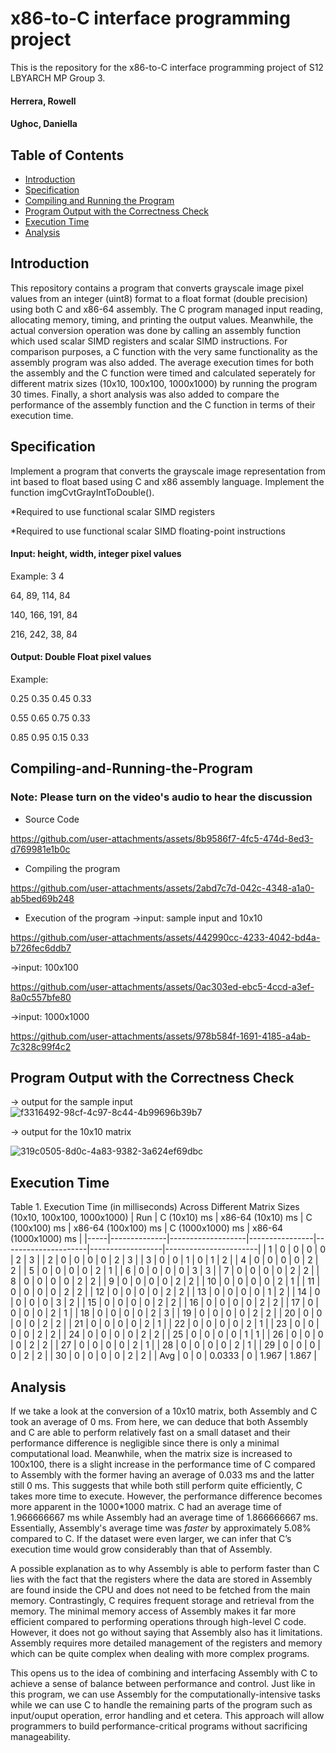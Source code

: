 # x86-to-C interface programming project
This is the repository for the x86-to-C interface programming project of S12 LBYARCH MP Group 3.
#### Herrera, Rowell
#### Ughoc, Daniella

## Table of Contents
- [Introduction](#introduction)
- [Specification](#specification)
- [Compiling and Running the Program](#Compiling-and-Running-the-Program)
- [Program Output with the Correctness Check](#Program-Output-with-the-Correctness-Check)
- [Execution Time](#execution-time)
- [Analysis](#analysis)
  
## Introduction
This repository contains a program that converts grayscale image pixel values from an integer (uint8) format to a float format (double precision) using both C and x86-64 assembly. The C program managed input reading, allocating memory, timing, and printing the output values. Meanwhile, the actual conversion operation was done by calling an assembly function which used scalar SIMD registers and scalar SIMD instructions. For comparison purposes, a C function with the very same functionality as the assembly program was also added. The average execution times for both the assembly and the C function were timed and calculated seperately for different matrix sizes (10x10, 100x100, 1000x1000) by running the program 30 times. Finally, a short analysis was also added to compare the performance of the assembly function and the C function in terms of their execution time.

## Specification
Implement a program that converts the grayscale image representation from int based to float based using C and x86 assembly language. Implement the function imgCvtGrayIntToDouble().

*Required to use functional scalar SIMD registers

*Required to use functional scalar SIMD floating-point instructions

#### Input: height, width, integer pixel values
Example:
3 4

64,  89,  114, 84

140, 166, 191, 84

216, 242, 38,  84

#### Output: Double Float pixel values
Example:

0.25 0.35 0.45 0.33

0.55 0.65 0.75 0.33

0.85 0.95 0.15 0.33

## Compiling-and-Running-the-Program
### Note: Please turn on the video's audio to hear the discussion
- Source Code

https://github.com/user-attachments/assets/8b9586f7-4fc5-474d-8ed3-d769981e1b0c

- Compiling the program


https://github.com/user-attachments/assets/2abd7c7d-042c-4348-a1a0-ab5bed69b248

- Execution of the program
  ->input: sample input and 10x10


https://github.com/user-attachments/assets/442990cc-4233-4042-bd4a-b726fec6ddb7

 ->input: 100x100 
 

https://github.com/user-attachments/assets/0ac303ed-ebc5-4ccd-a3ef-8a0c557bfe80


 ->input: 1000x1000



https://github.com/user-attachments/assets/978b584f-1691-4185-a4ab-7c328c99f4c2



## Program Output with the Correctness Check
 -> output for the sample input
![f3316492-98cf-4c97-8c44-4b99696b39b7](https://github.com/user-attachments/assets/4a0ead1b-5727-4829-8047-e9bf25448cfe)


 -> output for the 10x10 matrix

![319c0505-8d0c-4a83-9382-3a624ef69dbc](https://github.com/user-attachments/assets/0210ce45-eaf3-44ab-ab6c-19fe54e42245)


## Execution Time
Table 1. Execution Time (in milliseconds) Across Different Matrix Sizes (10x10, 100x100, 1000x1000)
| Run | C (10x10) ms | x86-64 (10x10) ms | C (100x100) ms | x86-64 (100x100) ms | C (1000x1000) ms | x86-64 (1000x1000) ms |
|-----|--------------|-------------------|----------------|---------------------|------------------|-----------------------|
| 1   | 0            | 0                 | 0              | 0                   | 2                | 3                     |
| 2   | 0            | 0                 | 0              | 0                   | 2                | 3                     |
| 3   | 0            | 0                 | 1              | 0                   | 1                | 2                     |
| 4   | 0            | 0                 | 0              | 0                   | 2                | 2                     |
| 5   | 0            | 0                 | 0              | 0                   | 2                | 1                     |
| 6   | 0            | 0                 | 0              | 0                   | 3                | 3                     |
| 7   | 0            | 0                 | 0              | 0                   | 2                | 2                     |
| 8   | 0            | 0                 | 0              | 0                   | 2                | 2                     |
| 9   | 0            | 0                 | 0              | 0                   | 2                | 2                     |
| 10  | 0            | 0                 | 0              | 0                   | 2                | 1                     |
| 11  | 0            | 0                 | 0              | 0                   | 2                | 2                     |
| 12  | 0            | 0                 | 0              | 0                   | 2                | 2                     |
| 13  | 0            | 0                 | 0              | 0                   | 1                | 2                     |
| 14  | 0            | 0                 | 0              | 0                   | 3                | 2                     |
| 15  | 0            | 0                 | 0              | 0                   | 2                | 2                     |
| 16  | 0            | 0                 | 0              | 0                   | 2                | 2                     |
| 17  | 0            | 0                 | 0              | 0                   | 2                | 1                     |
| 18  | 0            | 0                 | 0              | 0                   | 2                | 3                     |
| 19  | 0            | 0                 | 0              | 0                   | 2                | 2                     |
| 20  | 0            | 0                 | 0              | 0                   | 2                | 2                     |
| 21  | 0            | 0                 | 0              | 0                   | 2                | 1                     |
| 22  | 0            | 0                 | 0              | 0                   | 2                | 1                     |
| 23  | 0            | 0                 | 0              | 0                   | 2                | 2                     |
| 24  | 0            | 0                 | 0              | 0                   | 2                | 2                     |
| 25  | 0            | 0                 | 0              | 0                   | 1                | 1                     |
| 26  | 0            | 0                 | 0              | 0                   | 2                | 2                     |
| 27  | 0            | 0                 | 0              | 0                   | 2                | 1                     |
| 28  | 0            | 0                 | 0              | 0                   | 2                | 1                     |
| 29  | 0            | 0                 | 0              | 0                   | 2                | 2                     |
| 30  | 0            | 0                 | 0              | 0                   | 2                | 2                     |
| Avg | 0            | 0                 | 0.0333         | 0                   | 1.967            | 1.867                 |



## Analysis

If we take a look at the conversion of a 10x10 matrix, both Assembly and C took an average of 0 ms. From here, we can deduce that both Assembly and C are able to perform relatively fast on a small dataset and their performance difference is negligible since there is only a minimal computational load. Meanwhile, when the matrix size is increased to 100x100, there is a slight increase in the performance time of C compared to Assembly with the former having an average of 0.033 ms and the latter still 0 ms. This suggests that while both still perform quite efficiently, C takes more time to execute. However, the performance difference becomes more apparent in the 1000*1000 matrix. C had an average time of 1.966666667 ms while Assembly had an average time of 1.866666667 ms. Essentially, Assembly's average time was *faster* by  approximately 5.08% compared to C. If the dataset were even larger, we can infer that C’s execution time would grow considerably than that of Assembly.

A possible explanation as to why Assembly is able to perform faster than C lies with the fact that the registers where the data are stored in Assembly are found inside the CPU and does not need to be fetched from the main memory. Contrastingly, C requires frequent storage and retrieval from the memory. The minimal memory access of Assembly makes it far more efficient compared to performing operations through high-level C code. However, it does not go without saying that Assembly also has it limitations. Assembly requires more detailed management of the registers and memory which can be quite complex when dealing with more complex programs. 

This opens us to the idea of combining and interfacing Assembly with C to achieve a sense of balance between performance and control. Just like in this program, we can use Assembly for the computationally-intensive tasks while we can use C to handle the remaining parts of the program such as input/ouput operation, error handling and et cetera. This approach will allow programmers to build performance-critical programs without sacrificing manageability.



